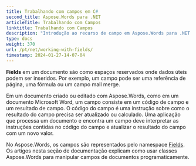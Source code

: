 ```yaml
---
title: Trabalhando com campos em C#
second_title: Aspose.Words para .NET
articleTitle: Trabalhando com Campos
linktitle: Trabalhando com Campos
description: "Introdução ao recurso de campo em Aspose.Words para .NET."
type: docs
weight: 370
url: /pt/net/working-with-fields/
timestamp: 2024-01-27-14-07-04
---
```


**Fields** em um documento são como espaços reservados onde dados úteis podem ser inseridos. Por exemplo, um campo pode ser uma referência de página, uma fórmula ou um campo mail merge.

Em um documento criado ou editado com Aspose.Words, como em um documento Microsoft Word, um campo consiste em um código de campo e um resultado de campo. O código do campo é uma instrução sobre como o resultado do campo precisa ser atualizado ou calculado. Uma aplicação que processa um documento e encontra um campo deve interpretar as instruções contidas no código do campo e atualizar o resultado do campo com um novo valor.

No Aspose.Words, os campos são representados pelo namespace [Fields](https://reference.aspose.com/words/net/aspose.words.fields/). Os artigos nesta seção de documentação explicam como usar classes Aspose.Words para manipular campos de documentos programaticamente.
